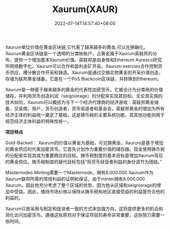 ﻿---
weight: 
title: "Xaurum(XAUR)"
description: "Xaurum单位价值在黄金区块链,它代表了越来越多的黄金,可以兑换融化"
date: 2022-07-14T14:57:40+08:00
lastmod: 2022-07-14T14:57:40+08:00
draft: false
authors: ["Simon"]
featuredImage: "xaurumxaur.webp"
link: "https://www.xaurum.org/"
tags: ["数字代币","Xaurum(XAUR)"]
categories: ["navigation"]
navigation: ["数字代币"]
lightgallery: true
toc: true
pinned: false
recommend: false
recommend1: false
---
Xaurum单位价值在黄金区块链,它代表了越来越多的黄金,可以兑换融化。 Xaurum黄金区块链是一个透明的分类帐帐户，占黄金属于Xaurum英联邦的分布，提供一个增加基本Xaurum价值。英联邦是由身体和Ethereum Auresco研究所网络数字化。Xaurum可以合作和盈利金矿开采。Xaurum exercies合作控制货币供应，槽分散合作开采和铸造。Xaurum是通过交换实物黄金的开采价值创造，存储为联邦黄金储备。它是在一个PoS Blackcoin区块链，并转换到Ethereum。

Xaurum是一种基于越来越多的黄金的代表性加密货币。它被设计为分类账的价值储存，并利用货币创造利润（seigniorage）的分配来实现其目标。无论其实施的技术如何，Xaurum可以概括为与下一个经济代理商的经济游戏：英联邦黄金储备，交易商，用户，货币创造者，货币驱逐者和基金会。英联邦黄金的增加为所有经济主体的利益统一奠定了基础，这是铸币税的主要系统功能，其其他功能则用于规范经济主体利益的特殊性统一。

**项目特点**

Gold-Backed：
Xaurum的价值以黄金为基础，可兑换黄金。Xaurum是基于增加的黄金供应的代表加密货币。它首先计划作为重要价值的储存器。现金使用铸币税的分配来实现其成为重要商店的目标。铸币税制度的基本目标是增加Xaurum背后的黄金供应。铸币税制度的替代目标包括“将货币经营者利益的身份调节为团结。”

Masternodes
Minting需要一个Masternode，拥有8.000.000 Xaurum作为Xaurum联邦所需的常规利益的证明和保证。由于minter拥有8.000.000 Xaurum，因此他充分考虑了整个区域的优势，因为他从区域和seigniorage的增加中受益。因此，维持市场价格以保持从铸币税和地区直接受益的利益是符合他的利益的。

Xaurum只是采用与制定和促进者一致的方式来加强方向，这将提供更多的机会和简化访问加密货币。遵循这些原则对于保证项目的寿命非常重要，这些努力需要一些时间。

